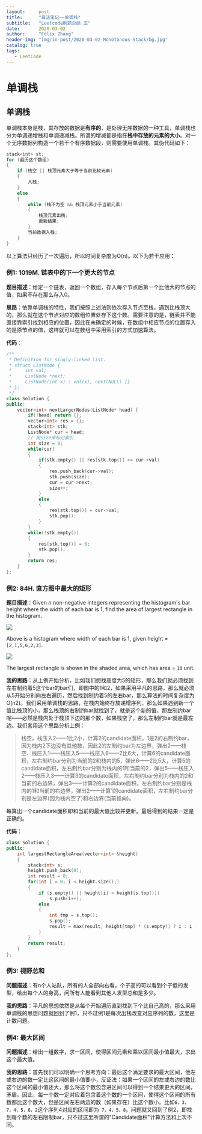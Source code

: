 ```yaml
---
layout:     post
title:      "算法笔记——单调栈"
subtitle:   "Leetcode刷题总结 五"
date:       2020-03-02
author:     "Felix Zhang"
header-img: "img/in-post/2020-03-02-Monotonous-Stack/bg.jpg"
catalog: true
tags:
   - LeetCode
---
```


# 单调栈

## 单调栈

单调栈本身是栈，其存放的数据是**有序的**，是处理无序数据的一种工具，单调栈也分为单调递增栈和单调递减栈。所谓的增减都是指在**栈中存放的元素的大小**。对一个无序数据列构造一个若干个有序数据段，则需要使用单调栈。其伪代码如下：
~~~C++
stack<int> st;
for (遍历这个数组)
{
    if (栈空 || 栈顶元素大于等于当前比较元素)
    {
        入栈;
    }
    else
    {
        while (栈不为空 && 栈顶元素小于当前元素)
        {
            栈顶元素出栈;
            更新结果;
        }
        当前数据入栈;
    }
}
~~~

以上算法只经历了一次遍历，所以时间复杂度为O(n)。以下为若干应用：

### 例1: 1019M. 链表中的下一个更大的节点

**题目描述**：给定一个链表，返回一个数组，存入每个节点后第一个比他大的节点的值，如果不存在那么存入0。

**思路**：依靠单调栈的特性，我们按照上述法则依次存入节点至栈，遇到比栈顶大的，那么就在这个节点对应的数组位置处存下这个数。需要注意的是，链表并不能直接靠索引找到相应的位置，因此在未确定的时候，在数组中相应节点的位置存入的是原节点的值，这样就可以在数组中采用索引的方式加速算法。

**代码**：

~~~C++
/**
 * Definition for singly-linked list.
 * struct ListNode {
 *     int val;
 *     ListNode *next;
 *     ListNode(int x) : val(x), next(NULL) {}
 * };
 */
class Solution {
public:
    vector<int> nextLargerNodes(ListNode* head) {
        if(!head) return {};
        vector<int> res = {};
        stack<int> stk;
        ListNode* cur = head;
      	// 用size来标记索引
        int size = 0;
        while(cur)
        {
            if(stk.empty() || res[stk.top()] >= cur->val)
            {
                res.push_back(cur->val);
                stk.push(size);
                cur = cur->next;
                size++;
            }
            else
            {
                res[stk.top()] = cur->val;
                stk.pop();
            }
        }
        while(!stk.empty())
        {
            res[stk.top()] = 0;
            stk.pop();
        }
        return res;
    }
};
~~~

### 例2: 84H. 直方图中最大的矩形

**题目描述**：Given *n* non-negative integers representing the histogram's bar height where the width of each bar is 1, find the area of largest rectangle in the histogram.

![](https://assets.leetcode.com/uploads/2018/10/12/histogram.png)

Above is a histogram where width of each bar is 1, given height = `[2,1,5,6,2,3]`.

![](https://assets.leetcode.com/uploads/2018/10/12/histogram_area.png)

The largest rectangle is shown in the shaded area, which has area = `10` unit.

**我的思路**：从上例开始分析，比如我们想找高度为5的矩形，那么我们就必须找到左右制约着5这个bar的bar们，即图中的1和2，如果采用平凡的思路，那么就必须从5开始分别向左右遍历，然后找到制约着5的左右bar，那么算法的时间复杂度为O(n2)。我们采用单调栈的思路，在栈内始终存放递增序列，那么如果遇到新一个值比栈顶的小，那么栈顶的右制约bar就找到了，就是这个新的值，那左制约bar呢——必然是栈内处于栈顶下边的那个数，如果栈空了，那么左制约bar就是最左边。我们套用这个思路分析上例：

> 栈空，栈压入2——1比2小，计算2的candidate面积，1是2的右制约bar，因为栈内2下边没有其他数，因此2的左制约bar为左边界，弹出2——栈空、栈压入1——栈压入5——栈压入6——2比6大，计算6的candidate面积，左右制约bar分别为当前的2和栈内的5，弹出6——2比5大，计算5的candidate面积，左右制约bar分别为栈内的1和当前的2，弹出5——栈压入2——栈压入3——计算3的candidate面积，左右制约bar分别为栈内的2和当前的右边界，弹出3——计算2的candidate面积，左右制约bar分别是栈内的1和当前的右边界，弹出2——计算1的candidate面积，左右制约bar分别是左边界(因为栈内空了)和右边界(当前指向)。

每算出一个candidate面积即和当前的最大值比较并更新。最后得到的结果一定是正确的。

**代码**：

~~~C++
class Solution {
public:
    int largestRectangleArea(vector<int> &height) 
    {
        stack<int> s;
        height.push_back(0);
        int result = 0;
        for(int i = 0; i < height.size();) 
        {
            if (s.empty() || height[i] > height[s.top()])
                s.push(i++);
            else 
            {
                int tmp = s.top();
                s.pop();
                result = max(result, height[tmp] * (s.empty() ? i : i - s.top() - 1));
            }
        }
        return result;
    }
};
~~~

### 例3: 视野总和

**问题描述**：有n个人站队，所有的人全部向右看，个子高的可以看到个子低的发型，给出每个人的身高，问所有人能看到其他人发型总和是多少。

**我的思路**：平凡的思想依然是从每个开始遍历直到找到下个比自己高的，那么采用单调栈的思想问题就回到了例1，只不过例1是每次出栈改变对应序列的数，这里是计数问题。

### 例4: 最大区间

**问题描述**：给出一组数字，求一区间，使得区间元素和乘以区间最小值最大，求出这个最大值。

**我的思路**：首先我们可以明确一个思考方向：最后这个满足要求的最大区间，他左或右边的数一定比这区间的最小值要小，反证法：如果一个区间的左或右边的数比这个区间的最小值还大，那么将这个数包含进区间可以得到一个结果更大的区间，矛盾。因此，每一个数一定对应着包含着这个数的一个区间，使得这个区间的所有数都比这个数大，但是区间左右两边的数（如果存在）比这个数小。比如`6，3，7，4，5，8，2`这个序列4对应的区间即为` 7，4，5，8`。问题就又回到了例2，即找到每个数的左右限制bar，只不过这里所谓的"Candidate面积"计算方法和上次不同。

